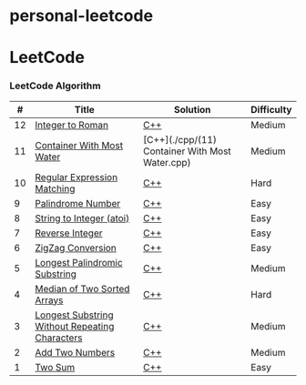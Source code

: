 # personal-leetcode

LeetCode
========

### LeetCode Algorithm


| # | Title | Solution | Difficulty |
|---| ----- | -------- | ---------- |
|12|[Integer to Roman](https://leetcode.com/problems/integer-to-roman/)| [C++]()|Medium|
|11|[Container With Most Water](https://leetcode.com/problems/container-with-most-water/)| [C++](./cpp/(11) Container With Most Water.cpp)|Medium|
|10|[Regular Expression Matching](https://leetcode.com/problems/regular-expression-matching/)| [C++]()|Hard|
|9|[Palindrome Number](https://leetcode.com/problems/palindrome-number/)| [C++]()|Easy|
|8|[String to Integer (atoi)](https://leetcode.com/problems/string-to-integer-atoi/)| [C++]()|Easy|
|7|[Reverse Integer](https://leetcode.com/problems/reverse-integer/)| [C++]()|Easy|
|6|[ZigZag Conversion](https://leetcode.com/problems/zigzag-conversion/)| [C++]()|Easy|
|5|[Longest Palindromic Substring](https://leetcode.com/problems/longest-palindromic-substring/)| [C++]()|Medium|
|4|[Median of Two Sorted Arrays](https://leetcode.com/problems/median-of-two-sorted-arrays/)| [C++]()|Hard|
|3|[Longest Substring Without Repeating Characters](https://leetcode.com/problems/longest-substring-without-repeating-characters/)| [C++]()|Medium|
|2|[Add Two Numbers](https://leetcode.com/problems/add-two-numbers/)| [C++]()|Medium|
|1|[Two Sum](https://leetcode.com/problems/two-sum/)| [C++]()|Easy|
